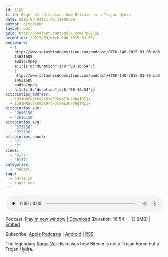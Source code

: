 ```yaml
---
id: 1156
title: Roger Ver discusses how Bitcoin is a Trojan Hydra
date: 2015-03-04T21:46:31+00:00
author: bitcoinkn
layout: post
guid: http://podcast.runtogold.com/?p=1156
permalink: /2015/03/btck-140-2015-03-05/
enclosure:
  - |
    http://www.satoshisdeposition.com/podcast/BTCK-140-2015-03-05.mp3
    14621685
    audio/mpeg
    a:1:{s:8:"duration";s:8:"00:16:54";}
  - |
    http://www.satoshisdeposition.com/podcast/BTCK-140-2015-03-05.mp3
    14621685
    audio/mpeg
    a:1:{s:8:"duration";s:8:"00:16:54";}
bitcointips_address:
  - 1391MNSu8tK9VK9rqP7okmEJU7VbgfRZjx
  - 1391MNSu8tK9VK9rqP7okmEJU7VbgfRZjx
bitcointips_sum:
  - "2616150"
  - "2616150"
bitcointips_avg:
  - "373736"
  - "373736"
bitcointips_count:
  - "7"
  - "7"
views:
  - "6157"
  - "6157"
categories:
  - Podcast
tags:
  - purse.io
  - roger ver
---
```

<!--powerpress_player-->

<div class="powerpress_player" id="powerpress_player_5732">
  <audio class="wp-audio-shortcode" id="audio-1156-143" preload="none" style="width: 100%;" controls="controls"><source type="audio/mpeg" src="http://media.blubrry.com/bitcoinruntogold/p/www.satoshisdeposition.com/podcast/BTCK-140-2015-03-05.mp3?_=143" /><a href="http://media.blubrry.com/bitcoinruntogold/p/www.satoshisdeposition.com/podcast/BTCK-140-2015-03-05.mp3">http://media.blubrry.com/bitcoinruntogold/p/www.satoshisdeposition.com/podcast/BTCK-140-2015-03-05.mp3</a></audio>
</div>

<p class="powerpress_links powerpress_links_mp3">
  Podcast: <a href="http://media.blubrry.com/bitcoinruntogold/p/www.satoshisdeposition.com/podcast/BTCK-140-2015-03-05.mp3" class="powerpress_link_pinw" target="_blank" title="Play in new window" onclick="return powerpress_pinw('https://www.bitcoin.kn/?powerpress_pinw=1156-podcast');" rel="nofollow">Play in new window</a> | <a href="http://media.blubrry.com/bitcoinruntogold/s/www.satoshisdeposition.com/podcast/BTCK-140-2015-03-05.mp3" class="powerpress_link_d" title="Download" rel="nofollow" download="BTCK-140-2015-03-05.mp3">Download</a> (Duration: 16:54 &#8212; 13.9MB) | <a href="#" class="powerpress_link_e" title="Embed" onclick="return powerpress_show_embed('1156-podcast');" rel="nofollow">Embed</a>
</p>

<p class="powerpress_embed_box" id="powerpress_embed_1156-podcast" style="display: none;">
  <input id="powerpress_embed_1156-podcast_t" type="text" value="<iframe width=&quot;320&quot; height=&quot;30&quot; src=&quot;https://www.bitcoin.kn/?powerpress_embed=1156-podcast&amp;powerpress_player=mediaelement-audio&quot; frameborder=&quot;0&quot; scrolling=&quot;no&quot;></iframe>" onclick="javascript: this.select();" onfocus="javascript: this.select();" style="width: 70%;" readOnly />
</p>

<p class="powerpress_links powerpress_subscribe_links">
  Subscribe: <a href="https://itunes.apple.com/WebObjects/MZStore.woa/wa/viewPodcast?id=301670981&mt=2&ls=1#episodeGuid=http%3A%2F%2Fpodcast.runtogold.com%2F%3Fp%3D1156" class="powerpress_link_subscribe powerpress_link_subscribe_itunes" title="Subscribe on Apple Podcasts" rel="nofollow">Apple Podcasts</a> | <a href="https://subscribeonandroid.com/www.bitcoin.kn/feed/podcast/" class="powerpress_link_subscribe powerpress_link_subscribe_android" title="Subscribe on Android" rel="nofollow">Android</a> | <a href="https://www.bitcoin.kn/feed/podcast/" class="powerpress_link_subscribe powerpress_link_subscribe_rss" title="Subscribe via RSS" rel="nofollow">RSS</a>
</p>

The legendary <a title="roger ver" href="http://www.rogerver.com" target="_blank">Roger Ver</a> discusses how Bitcoin is not a Trojan horse but a Trojan Hydra.
